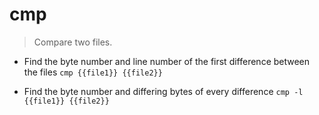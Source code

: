 # cmp
> Compare two files.

- Find the byte number and line number of the first difference between the files
`cmp {{file1}} {{file2}}`

- Find the byte number and differing bytes of every difference
`cmp -l {{file1}} {{file2}}`
